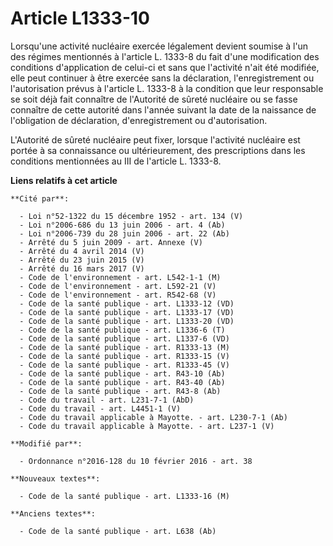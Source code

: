 # Article L1333-10

Lorsqu'une activité nucléaire exercée légalement devient soumise à l'un des régimes mentionnés à l'article L. 1333-8 du fait
d'une modification des conditions d'application de celui-ci et sans que l'activité n'ait été modifiée, elle peut continuer à
être exercée sans la déclaration, l'enregistrement ou l'autorisation prévus à l'article L. 1333-8 à la condition que leur
responsable se soit déjà fait connaître de l'Autorité de sûreté nucléaire ou se fasse connaître de cette autorité dans
l'année suivant la date de la naissance de l'obligation de déclaration, d'enregistrement ou d'autorisation. 

L'Autorité de sûreté nucléaire peut fixer, lorsque l'activité nucléaire est portée à sa connaissance ou ultérieurement, des
prescriptions dans les conditions mentionnées au III de l'article L. 1333-8.

**Liens relatifs à cet article**

	**Cité par**:

	  - Loi n°52-1322 du 15 décembre 1952 - art. 134 (V)
	  - Loi n°2006-686 du 13 juin 2006 - art. 4 (Ab)
	  - Loi n°2006-739 du 28 juin 2006 - art. 22 (Ab)
	  - Arrêté du 5 juin 2009 - art. Annexe (V)
	  - Arrêté du 4 avril 2014 (V)
	  - Arrêté du 23 juin 2015 (V)
	  - Arrêté du 16 mars 2017 (V)
	  - Code de l'environnement - art. L542-1-1 (M)
	  - Code de l'environnement - art. L592-21 (V)
	  - Code de l'environnement - art. R542-68 (V)
	  - Code de la santé publique - art. L1333-12 (VD)
	  - Code de la santé publique - art. L1333-17 (VD)
	  - Code de la santé publique - art. L1333-20 (VD)
	  - Code de la santé publique - art. L1336-6 (T)
	  - Code de la santé publique - art. L1337-6 (VD)
	  - Code de la santé publique - art. R1333-13 (M)
	  - Code de la santé publique - art. R1333-15 (V)
	  - Code de la santé publique - art. R1333-45 (V)
	  - Code de la santé publique - art. R43-10 (Ab)
	  - Code de la santé publique - art. R43-40 (Ab)
	  - Code de la santé publique - art. R43-8 (Ab)
	  - Code du travail - art. L231-7-1 (AbD)
	  - Code du travail - art. L4451-1 (V)
	  - Code du travail applicable à Mayotte. - art. L230-7-1 (Ab)
	  - Code du travail applicable à Mayotte. - art. L237-1 (V)

	**Modifié par**:

	  - Ordonnance n°2016-128 du 10 février 2016 - art. 38

	**Nouveaux textes**:

	  - Code de la santé publique - art. L1333-16 (M)

	**Anciens textes**:

	  - Code de la santé publique - art. L638 (Ab)
